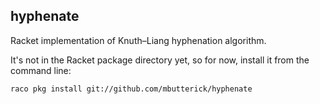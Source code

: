 hyphenate
---------

Racket implementation of Knuth–Liang hyphenation algorithm.

It's not in the Racket package directory yet, so for now, install it from the command line:

    raco pkg install git://github.com/mbutterick/hyphenate
